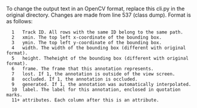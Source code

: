 
To change the output text in an OpenCV format, replace this cli.py in the original directory.
Changes are made from line 537 (class dump). Format is as follows:
```
  1   Track ID. All rows with the same ID belong to the same path.
  2   xmin. The top left x-coordinate of the bounding box.
  3   ymin. The top left y-coordinate of the bounding box.
  4   width. The width of the bounding box (different with original format).
  5   height. Theheight of the bounding box (different with original format).
  6   frame. The frame that this annotation represents.
  7   lost. If 1, the annotation is outside of the view screen.
  8   occluded. If 1, the annotation is occluded.
  9   generated. If 1, the annotation was automatically interpolated.
  10  label. The label for this annotation, enclosed in quotation marks.
  11+ attributes. Each column after this is an attribute.
```
